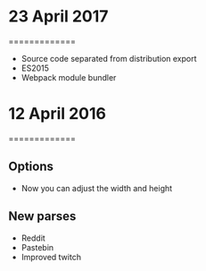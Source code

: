 # 23 April 2017
=============
* Source code separated from distribution export
* ES2015
* Webpack module bundler

# 12 April 2016
=============

Options
-------

*	Now you can adjust the width and height

New parses
----------

*	Reddit
*	Pastebin
*	Improved twitch
